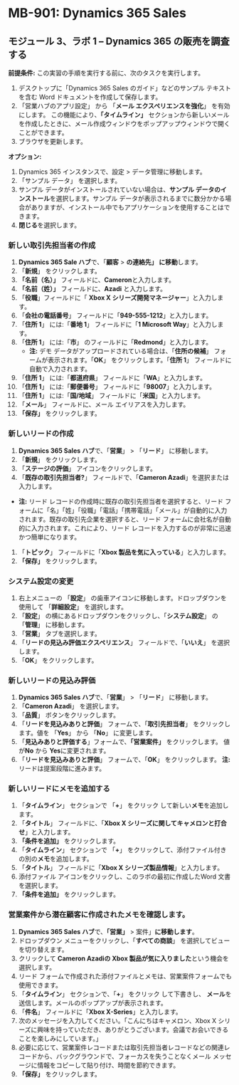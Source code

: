 ﻿---
lab:
    title: 'ラボ 01: Dynamics 365 Salesを調査'
    module: 'モジュール 03: Dynamics 365 Sales の概要'
---

# MB-901: Dynamics 365 Sales
## モジュール 3、ラボ 1 – Dynamics 365 の販売を調査する

**前提条件:** この実習の手順を実行する前に、次のタスクを実行します。

1. デスクトップに「Dynamics 365 Sales のガイド」などのサンプル テキストを含む Word ドキュメントを作成して保存します。
1. 「営業ハブのアプリ設定」 から 「**メール エクスペリエンスを強化**」 を有効にします。  この機能により、**「タイムライン」** セクションから新しいメールを作成したときに、メール作成ウィンドウをポップアップウィンドウで開くことができます。
1. ブラウザを更新します。

**オプション:**
 
1. Dynamics 365 インスタンスで、設定 > データ管理に移動します。
1. 「サンプル データ」 を選択します。
1. サンプル データがインストールされていない場合は、**サンプル データのインストール**を選択します。サンプル データが表示されるまでに数分かかる場合がありますが、インストール中でもアプリケーションを使用することはできます。
1. **閉じる**を選択します。

### 新しい取引先担当者の作成

1. **Dynamics 365 Sale ハブ**で、「**顧客** > **の連絡先」 に移動**します。
1. 「**新規**」 をクリックします。
1. **「名前（名）」** フィールドに、**Cameron**と入力します。
1. **「名前（姓）」** フィールドに、**Azadi** と入力します。
1. 「**役職**」フィールドに「 **Xbox X シリーズ開発マネージャー**」と入力します。
1. 「**会社の電話番号**」 フィールドに「**949-555-1212**」と入力します。   
1. 「**住所 1**」 には:「**番地 1**」 フィールドに「**1 Microsoft Way**」と入力します。
1. 「**住所 1**」 には:「**市**」 のフィールドに「**Redmond**」と入力します。
    - **注:** デモ データがアップロードされている場合は、「**住所の候補**」 フォームが表示されます。「**OK**」 をクリックします。「**住所 1**」 フィールドに自動で入力されます。 
1. 「**住所 1**」 には:「**都道府県**」 フィールドに「**WA**」と入力します。
1. 「**住所 1**」 には:「**郵便番号**」 フィールドに「**98007**」と入力します。
1. 「**住所 1**」 には:「**国/地域**」 フィールドに「**米国**」と入力します。
1. 「**メール**」 フィールドに、メール エイリアスを入力します。 
1. **「保存」** をクリックします。

### 新しいリードの作成

1. **Dynamics 365 Sales ハブ**で、「**営業**」  >  「**リード**」 に移動します。
1. 「**新規**」 をクリックします。
1. 「**ステージの評価**」 アイコンをクリックします。
1. 「**既存の取引先担当者?**」  フィールドで、「**Cameron Azadi**」を選択または入力します。
- **注:** リード レコードの作成時に既存の取引先担当者を選択すると、リード フォームに「名」「姓」「役職」「電話」「携帯電話」「メール」が自動的に入力されます。既存の取引先企業を選択すると、リード フォームに会社名が自動的に入力されます。これにより、リード レコードを入力するのが非常に迅速かつ簡単になります。
1. 「**トピック**」 フィールドに「**Xbox 製品を気に入っている**」と入力します。
1. **「保存」** をクリックします。

### システム設定の変更

1. 右上メニューの 「**設定**」 の歯車アイコンに移動します。ドロップダウンを使用して 「**詳細設定**」 を選択します。
1. 「**設定**」 の横にあるドロップダウンをクリックし、「**システム設定**」 の 「**管理**」 に移動します。
1. 「**営業**」 タブを選択します。
1. 「**リードの見込み評価エクスペリエンス**」 フィールドで、「**いいえ**」 を選択します。   
1. 「**OK**」 をクリックします。

### 新しいリードの見込み評価

1. **Dynamics 365 Sales ハブ**で、「**営業**」  >  「**リード**」 に移動します。
1. 「**Cameron Azadi**」 を選択します。 
1. 「**品質**」 ボタンをクリックします。
1. 「**リードを見込みありと評価**」 フォームで、「**取引先担当者**」 をクリックします。値を 「**Yes**」 から 「**No**」 に変更します。
1. 「**見込みありと評価する**」フォームで、**「営業案件」** をクリックします。    値が**No** から **Yes**に変更されます。
1. 「**リードを見込みありと評価**」 フォームで、「**OK**」 をクリックします。 
**注:** リードは提案段階に進みます。

### 新しいリードにメモを追加する

1. 「**タイムライン**」 セクションで 「**+**」 をクリック して新しい**メモ**を追加します。     
1. 「**タイトル**」 フィールドに、「**Xbox X シリーズに関してキャメロンと打合せ**」と入力します。
1. **「条件を追加」** をクリックします。
1. 「**タイムライン**」 セクションで 「**+**」 をクリックして、添付ファイル付きの別の**メモ**を追加します。     
1. 「**タイトル**」 フィールドに「**Xbox X シリーズ製品情報**」と入力します。   
1. 添付ファイル アイコンをクリックし、このラボの最初に作成したWord 文書を選択します。
1. **「条件を追加」** をクリックします。

### 営業案件から潜在顧客に作成されたメモを確認します。

1. **Dynamics 365 Sales ハブ**で、**「営業」**  > 案件」**に移動します**。
1. ドロップダウン メニューをクリックし、「**すべての商談**」 を選択してビューを切り替えます。
1. クリックして **Cameron Azadiの Xbox 製品が気に入りました**という機会を選択します。
1. リード フォームで作成された添付ファイルとメモは、営業案件フォームでも使用できます。 
1. 「**タイムライン**」 セクションで、「**+**」 をクリック して下書きし、 **メール**を送信します。メールのポップアップが表示されます。
1. 「**件名**」 フィールドに「**Xbox X-Series**」と入力します。
1. 次のメッセージを入力してください。「こんにちはキャメロン、Xbox X シリーズに興味を持っていただき、ありがとうございます。会議でお会いできることを楽しみにしています。」 
1. 必要に応じて、営業案件レコードまたは取引先担当者レコードなどの関連レコードから、バックグラウンドで、フォーカスを失うことなくメール メッセージに情報をコピーして貼り付け、時間を節約できます。
1. **「保存」** をクリックします。





